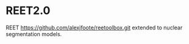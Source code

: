 # REET2.0
REET https://github.com/alexjfoote/reetoolbox.git extended to nuclear segmentation models.
